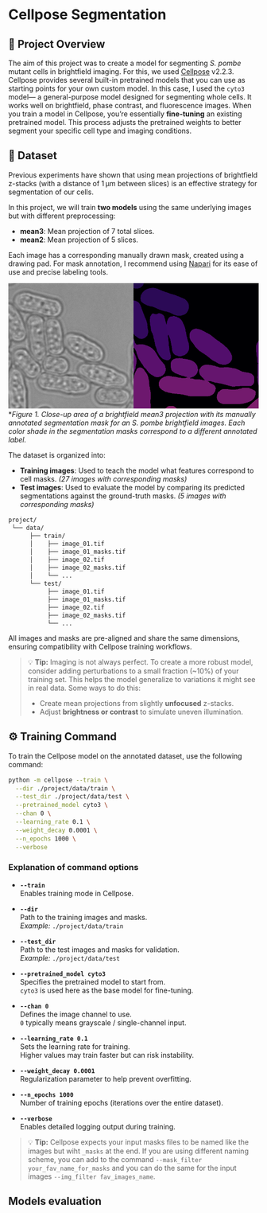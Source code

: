 # Cellpose Segmentation

## 📂 Project Overview

The aim of this project was to create a model for segmenting *S. pombe* mutant cells in brightfield imaging. For this, we used [Cellpose](https://cellpose.readthedocs.io/en/latest/index.html) v2.2.3. Cellpose provides several built-in pretrained models that you can use as starting points for your own custom model. In this case, I used the `cyto3` model— a general-purpose model designed for segmenting whole cells. It works well on brightfield, phase contrast, and fluorescence images.  When you train a model in Cellpose, you’re essentially **fine-tuning** an existing pretrained model. This process adjusts the pretrained weights to better segment your specific cell type and imaging conditions.


## 📂 Dataset

Previous experiments have shown that using mean projections of brightfield z-stacks (with a distance of 1 µm between slices) is an effective strategy for segmentation of our cells.  

In this project, we will train **two models** using the same underlying images but with different preprocessing:

- **mean3**: Mean projection of 7 total slices.
- **mean2**: Mean projection of 5 slices.

Each image has a corresponding manually drawn mask, created using a drawing pad. For mask annotation, I recommend using [Napari](https://napari.org/) for its ease of use and precise labeling tools.  

![Example segmentation mask](./figures/segmentation_masks_ex.png)  
**Figure 1. Close-up area of a brightfield mean3 projection with its manually annotated segmentation mask for an S. pombe brightfield images. Each color shade in the segmentation masks correspond to a different annotated label.*

The dataset is organized into:

- **Training images**: Used to teach the model what features correspond to cell masks. *(27 images with corresponding masks)*
- **Test images**: Used to evaluate the model by comparing its predicted segmentations against the ground-truth masks. *(5 images with corresponding masks)*

```
project/
 └── data/
      ├── train/
      │    ├── image_01.tif
      │    ├── image_01_masks.tif
      │    ├── image_02.tif
      │    ├── image_02_masks.tif
      │    └── ...
      └── test/
           ├── image_01.tif
           ├── image_01_masks.tif
           ├── image_02.tif
           ├── image_02_masks.tif
           └── ...
```

All images and masks are pre-aligned and share the same dimensions, ensuring compatibility with Cellpose training workflows.

> 💡 **Tip:** Imaging is not always perfect. To create a more robust model, consider adding perturbations to a small fraction (~10%) of your training set. This helps the model generalize to variations it might see in real data.
> Some ways to do this:  
> - Create mean projections from slightly **unfocused** z-stacks.  
> - Adjust **brightness or contrast** to simulate uneven illumination.  


## ⚙️ Training Command

To train the Cellpose model on the annotated dataset, use the following command:

```bash
python -m cellpose --train \
  --dir ./project/data/train \
  --test_dir ./project/data/test \
  --pretrained_model cyto3 \
  --chan 0 \
  --learning_rate 0.1 \
  --weight_decay 0.0001 \
  --n_epochs 1000 \
  --verbose
```

### **Explanation of command options**

- **`--train`**  
  Enables training mode in Cellpose.

- **`--dir`**  
  Path to the training images and masks.  
  *Example:* `./project/data/train`

- **`--test_dir`**  
  Path to the test images and masks for validation.  
  *Example:* `./project/data/test`

- **`--pretrained_model cyto3`**  
  Specifies the pretrained model to start from.  
  `cyto3` is used here as the base model for fine-tuning.

- **`--chan 0`**  
  Defines the image channel to use.  
  `0` typically means grayscale / single-channel input.

- **`--learning_rate 0.1`**  
  Sets the learning rate for training.  
  Higher values may train faster but can risk instability.

- **`--weight_decay 0.0001`**  
  Regularization parameter to help prevent overfitting.

- **`--n_epochs 1000`**  
  Number of training epochs (iterations over the entire dataset).

- **`--verbose`**  
  Enables detailed logging output during training.

> 💡 **Tip:** Cellpose expects your input masks files to be named like the images but wiht `_masks` at the end. If you are using different naming scheme, you can add to the command `--mask_filter your_fav_name_for_masks` and you can do the same for the input images `--img_filter fav_images_name`.

## Models evaluation
